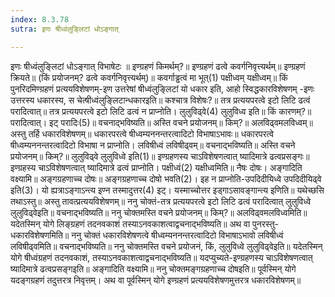 ```yaml
---
index: 8.3.78
sutra: इणः षीध्वंलुङ्लिटां धोऽङ्गात्

---
```

 इणः षीध्वंलुङ्लिटां धोऽङ्गात् विभाषेटः ॥ इण्ग्रहणं किमर्थम्?॥ इण्ग्रहणं ढत्वे कवर्गनिवृत्त्यर्थम्॥ इण्ग्रहणं क्रियते॥ (किं प्रयोजनम्? ढत्वे कवर्गनिवृत्त्यर्थम्)॥ कवर्गाड्ढत्वं मा भूत्(1) पक्षीध्वम् यक्षीध्वम्॥ किं पुनरिदमिण्ग्रहणं प्रत्ययविशेषणम्-इण उत्तरेषां षीध्वंलुङि्लटां यो धकार इति, आहो स्विद्धकारविशेषणम् -इणः उत्तरस्य धकारस्य, स चेत्षीध्वंलुङ्लिटान्धकारइति॥ कश्चात्र विशेषः?॥ तत्र प्रत्ययपरत्वे इटो लिटि ढत्वं परादित्वात्॥ तत्र प्रत्ययपरत्वे इटो लिटि ढत्वं न प्राप्नोति। लुलुविढ्वे(4) लुलुविध्व इति॥ किं कारणम्?॥ परादित्वात्। इट् परादिः(5)॥ वचनाद्भविष्यति॥ अस्ति वचने प्रयोजनम्॥ किम्?॥ अलविढ्वमलविध्वम्॥ अस्तु तर्हि धकारविशेषणम्॥ धकारपरत्वे षीध्वम्यननन्तरत्वादिटो विभाषाऽभावः॥ धकारपरत्वे षीध्वम्यननन्तरत्वादिटो विभाषा न प्राप्नोति। लविषीध्वं लविषीढ्वम्॥ वचनाद्भविष्यति॥ अस्ति वचने प्रयोजनम्॥ किम्?॥ लुलुविढ्वे लुलुविध्वे इति(1)॥ इण्ग्रहणस्य चाऽविशेषणत्वात् ष्यादिमात्रे ढत्वप्रसङ्गः॥ इण्ग्रहस्य चाऽविशेषणत्वात् ष्यादिमात्रे ढत्वं प्राप्नोति। पक्षीध्वं(2) यक्षीध्वमिति॥ नैषः दोषः। अङ्गादिति वक्ष्यामि॥ अङ्गग्रहणाच्च दोषः॥ अङ्गग्रहणाच्च दोषो भवति(2)। इह न प्राप्नोति-उपदिदीयिध्वे उपदिदीयिढ्वे इति(3)। यो ह्यत्राऽङ्गाऽन्त्य इण्न तस्मादुत्तर(4) इट्। यस्माच्चोत्तर इड्गाऽसावङ्गान्त्य इणिति॥ यथेच्छसि तथाऽस्तु॥ अस्तु तावत्प्रत्ययविशेषणम्॥ ननु चोक्तं-तत्र प्रत्ययपरत्वे इटो लिटि ढत्वं परादित्वात् लुलुविध्वे लुलुविढ्वेइति॥ वचनाद्भविष्यति॥ ननु चोक्तमस्ति वचने प्रयोजनम्॥ किम्?॥ अलविढ्वमलविध्वमिति॥ यदेतस्मिन् योगे लिङ्ग्रहणं तदनवकाशं तस्याऽनवकाशत्वाद्वचनाद्भविष्यति॥ अथ वा पुनरस्तु-धकारविशेषणमिति॥ ननु चोक्तं धकारविशेषणत्वे षीध्वम्यननन्तरत्वादिटो विभाषाऽभावो लविषीध्वं लविषीढ्वमिति॥ वचनाद्भविष्यति॥ ननु चोक्तमस्ति वचने प्रयोजनं, किं, लुलुविध्वे लुलुविढ्वेइति॥ यदेतस्मिन् योगे षीध्वंग्रहणं तदनवकाशं, तस्याऽनवकाशत्वाद्वचनाद्भविष्यति॥ यदप्युच्यते-इण्ग्रहणस्य चाऽविशेषणत्वात् ष्यादिमात्रे ढत्वप्रसङ्गइति॥ अङ्गादिति वक्ष्यामि॥ ननु चोक्तमङ्गग्रहणाच्च दोषइति॥ पूर्वस्मिन् योगे यदङ्गग्रहणं तदुत्तरत्र निवृत्तम्। अथ वा पूर्वस्मिन् योगे इण्ग्रहणं प्रत्ययविशेषणमुत्तरत्र धकारविशेषणम्॥ 